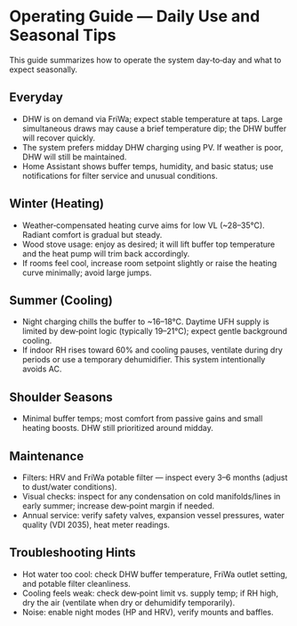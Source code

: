 # Operating Guide — Daily Use and Seasonal Tips

This guide summarizes how to operate the system day‑to‑day and what to expect seasonally.

## Everyday

- DHW is on demand via FriWa; expect stable temperature at taps. Large simultaneous draws may cause a brief temperature dip; the DHW buffer will recover quickly.
- The system prefers midday DHW charging using PV. If weather is poor, DHW will still be maintained.
- Home Assistant shows buffer temps, humidity, and basic status; use notifications for filter service and unusual conditions.

## Winter (Heating)

- Weather‑compensated heating curve aims for low VL (~28–35°C). Radiant comfort is gradual but steady.
- Wood stove usage: enjoy as desired; it will lift buffer top temperature and the heat pump will trim back accordingly.
- If rooms feel cool, increase room setpoint slightly or raise the heating curve minimally; avoid large jumps.

## Summer (Cooling)

- Night charging chills the buffer to ~16–18°C. Daytime UFH supply is limited by dew‑point logic (typically 19–21°C); expect gentle background cooling.
- If indoor RH rises toward 60% and cooling pauses, ventilate during dry periods or use a temporary dehumidifier. This system intentionally avoids AC.

## Shoulder Seasons

- Minimal buffer temps; most comfort from passive gains and small heating boosts. DHW still prioritized around midday.

## Maintenance

- Filters: HRV and FriWa potable filter — inspect every 3–6 months (adjust to dust/water conditions).
- Visual checks: inspect for any condensation on cold manifolds/lines in early summer; increase dew‑point margin if needed.
- Annual service: verify safety valves, expansion vessel pressures, water quality (VDI 2035), heat meter readings.

## Troubleshooting Hints

- Hot water too cool: check DHW buffer temperature, FriWa outlet setting, and potable filter cleanliness.
- Cooling feels weak: check dew‑point limit vs. supply temp; if RH high, dry the air (ventilate when dry or dehumidify temporarily).
- Noise: enable night modes (HP and HRV), verify mounts and baffles.
